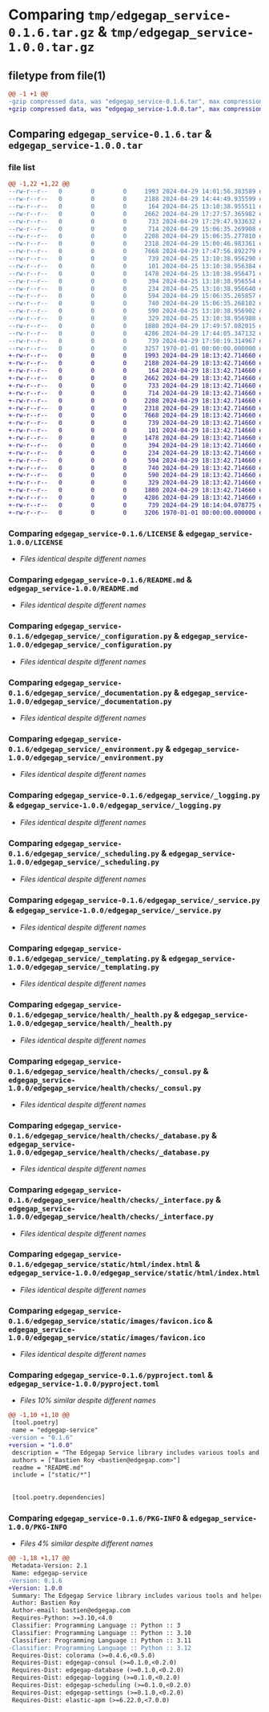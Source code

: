# Comparing `tmp/edgegap_service-0.1.6.tar.gz` & `tmp/edgegap_service-1.0.0.tar.gz`

## filetype from file(1)

```diff
@@ -1 +1 @@
-gzip compressed data, was "edgegap_service-0.1.6.tar", max compression
+gzip compressed data, was "edgegap_service-1.0.0.tar", max compression
```

## Comparing `edgegap_service-0.1.6.tar` & `edgegap_service-1.0.0.tar`

### file list

```diff
@@ -1,22 +1,22 @@
--rw-r--r--   0        0        0     1993 2024-04-29 14:01:56.383589 edgegap_service-0.1.6/LICENSE
--rw-r--r--   0        0        0     2188 2024-04-29 14:44:49.935599 edgegap_service-0.1.6/README.md
--rw-r--r--   0        0        0      164 2024-04-25 13:10:38.955511 edgegap_service-0.1.6/edgegap_service/__init__.py
--rw-r--r--   0        0        0     2662 2024-04-29 17:27:57.365982 edgegap_service-0.1.6/edgegap_service/_configuration.py
--rw-r--r--   0        0        0      733 2024-04-29 17:29:47.933632 edgegap_service-0.1.6/edgegap_service/_documentation.py
--rw-r--r--   0        0        0      714 2024-04-29 15:06:35.269908 edgegap_service-0.1.6/edgegap_service/_environment.py
--rw-r--r--   0        0        0     2208 2024-04-29 15:06:35.277810 edgegap_service-0.1.6/edgegap_service/_logging.py
--rw-r--r--   0        0        0     2318 2024-04-29 15:00:46.983361 edgegap_service-0.1.6/edgegap_service/_scheduling.py
--rw-r--r--   0        0        0     7668 2024-04-29 17:47:56.892279 edgegap_service-0.1.6/edgegap_service/_service.py
--rw-r--r--   0        0        0      739 2024-04-25 13:10:38.956290 edgegap_service-0.1.6/edgegap_service/_templating.py
--rw-r--r--   0        0        0      101 2024-04-25 13:10:38.956384 edgegap_service-0.1.6/edgegap_service/health/__init__.py
--rw-r--r--   0        0        0     1478 2024-04-25 13:10:38.956471 edgegap_service-0.1.6/edgegap_service/health/_health.py
--rw-r--r--   0        0        0      394 2024-04-25 13:10:38.956554 edgegap_service-0.1.6/edgegap_service/health/_model.py
--rw-r--r--   0        0        0      234 2024-04-25 13:10:38.956640 edgegap_service-0.1.6/edgegap_service/health/checks/__init__.py
--rw-r--r--   0        0        0      594 2024-04-29 15:06:35.265857 edgegap_service-0.1.6/edgegap_service/health/checks/_consul.py
--rw-r--r--   0        0        0      740 2024-04-29 15:06:35.268102 edgegap_service-0.1.6/edgegap_service/health/checks/_database.py
--rw-r--r--   0        0        0      590 2024-04-25 13:10:38.956902 edgegap_service-0.1.6/edgegap_service/health/checks/_interface.py
--rw-r--r--   0        0        0      329 2024-04-25 13:10:38.956988 edgegap_service-0.1.6/edgegap_service/health/checks/_model.py
--rw-r--r--   0        0        0     1880 2024-04-29 17:49:57.082015 edgegap_service-0.1.6/edgegap_service/static/html/index.html
--rw-r--r--   0        0        0     4286 2024-04-29 17:44:05.347132 edgegap_service-0.1.6/edgegap_service/static/images/favicon.ico
--rw-r--r--   0        0        0      739 2024-04-29 17:50:19.314967 edgegap_service-0.1.6/pyproject.toml
--rw-r--r--   0        0        0     3257 1970-01-01 00:00:00.000000 edgegap_service-0.1.6/PKG-INFO
+-rw-r--r--   0        0        0     1993 2024-04-29 18:13:42.714660 edgegap_service-1.0.0/LICENSE
+-rw-r--r--   0        0        0     2188 2024-04-29 18:13:42.714660 edgegap_service-1.0.0/README.md
+-rw-r--r--   0        0        0      164 2024-04-29 18:13:42.714660 edgegap_service-1.0.0/edgegap_service/__init__.py
+-rw-r--r--   0        0        0     2662 2024-04-29 18:13:42.714660 edgegap_service-1.0.0/edgegap_service/_configuration.py
+-rw-r--r--   0        0        0      733 2024-04-29 18:13:42.714660 edgegap_service-1.0.0/edgegap_service/_documentation.py
+-rw-r--r--   0        0        0      714 2024-04-29 18:13:42.714660 edgegap_service-1.0.0/edgegap_service/_environment.py
+-rw-r--r--   0        0        0     2208 2024-04-29 18:13:42.714660 edgegap_service-1.0.0/edgegap_service/_logging.py
+-rw-r--r--   0        0        0     2318 2024-04-29 18:13:42.714660 edgegap_service-1.0.0/edgegap_service/_scheduling.py
+-rw-r--r--   0        0        0     7668 2024-04-29 18:13:42.714660 edgegap_service-1.0.0/edgegap_service/_service.py
+-rw-r--r--   0        0        0      739 2024-04-29 18:13:42.714660 edgegap_service-1.0.0/edgegap_service/_templating.py
+-rw-r--r--   0        0        0      101 2024-04-29 18:13:42.714660 edgegap_service-1.0.0/edgegap_service/health/__init__.py
+-rw-r--r--   0        0        0     1478 2024-04-29 18:13:42.714660 edgegap_service-1.0.0/edgegap_service/health/_health.py
+-rw-r--r--   0        0        0      394 2024-04-29 18:13:42.714660 edgegap_service-1.0.0/edgegap_service/health/_model.py
+-rw-r--r--   0        0        0      234 2024-04-29 18:13:42.714660 edgegap_service-1.0.0/edgegap_service/health/checks/__init__.py
+-rw-r--r--   0        0        0      594 2024-04-29 18:13:42.714660 edgegap_service-1.0.0/edgegap_service/health/checks/_consul.py
+-rw-r--r--   0        0        0      740 2024-04-29 18:13:42.714660 edgegap_service-1.0.0/edgegap_service/health/checks/_database.py
+-rw-r--r--   0        0        0      590 2024-04-29 18:13:42.714660 edgegap_service-1.0.0/edgegap_service/health/checks/_interface.py
+-rw-r--r--   0        0        0      329 2024-04-29 18:13:42.714660 edgegap_service-1.0.0/edgegap_service/health/checks/_model.py
+-rw-r--r--   0        0        0     1880 2024-04-29 18:13:42.714660 edgegap_service-1.0.0/edgegap_service/static/html/index.html
+-rw-r--r--   0        0        0     4286 2024-04-29 18:13:42.714660 edgegap_service-1.0.0/edgegap_service/static/images/favicon.ico
+-rw-r--r--   0        0        0      739 2024-04-29 18:14:04.078775 edgegap_service-1.0.0/pyproject.toml
+-rw-r--r--   0        0        0     3206 1970-01-01 00:00:00.000000 edgegap_service-1.0.0/PKG-INFO
```

### Comparing `edgegap_service-0.1.6/LICENSE` & `edgegap_service-1.0.0/LICENSE`

 * *Files identical despite different names*

### Comparing `edgegap_service-0.1.6/README.md` & `edgegap_service-1.0.0/README.md`

 * *Files identical despite different names*

### Comparing `edgegap_service-0.1.6/edgegap_service/_configuration.py` & `edgegap_service-1.0.0/edgegap_service/_configuration.py`

 * *Files identical despite different names*

### Comparing `edgegap_service-0.1.6/edgegap_service/_documentation.py` & `edgegap_service-1.0.0/edgegap_service/_documentation.py`

 * *Files identical despite different names*

### Comparing `edgegap_service-0.1.6/edgegap_service/_environment.py` & `edgegap_service-1.0.0/edgegap_service/_environment.py`

 * *Files identical despite different names*

### Comparing `edgegap_service-0.1.6/edgegap_service/_logging.py` & `edgegap_service-1.0.0/edgegap_service/_logging.py`

 * *Files identical despite different names*

### Comparing `edgegap_service-0.1.6/edgegap_service/_scheduling.py` & `edgegap_service-1.0.0/edgegap_service/_scheduling.py`

 * *Files identical despite different names*

### Comparing `edgegap_service-0.1.6/edgegap_service/_service.py` & `edgegap_service-1.0.0/edgegap_service/_service.py`

 * *Files identical despite different names*

### Comparing `edgegap_service-0.1.6/edgegap_service/_templating.py` & `edgegap_service-1.0.0/edgegap_service/_templating.py`

 * *Files identical despite different names*

### Comparing `edgegap_service-0.1.6/edgegap_service/health/_health.py` & `edgegap_service-1.0.0/edgegap_service/health/_health.py`

 * *Files identical despite different names*

### Comparing `edgegap_service-0.1.6/edgegap_service/health/checks/_consul.py` & `edgegap_service-1.0.0/edgegap_service/health/checks/_consul.py`

 * *Files identical despite different names*

### Comparing `edgegap_service-0.1.6/edgegap_service/health/checks/_database.py` & `edgegap_service-1.0.0/edgegap_service/health/checks/_database.py`

 * *Files identical despite different names*

### Comparing `edgegap_service-0.1.6/edgegap_service/health/checks/_interface.py` & `edgegap_service-1.0.0/edgegap_service/health/checks/_interface.py`

 * *Files identical despite different names*

### Comparing `edgegap_service-0.1.6/edgegap_service/static/html/index.html` & `edgegap_service-1.0.0/edgegap_service/static/html/index.html`

 * *Files identical despite different names*

### Comparing `edgegap_service-0.1.6/edgegap_service/static/images/favicon.ico` & `edgegap_service-1.0.0/edgegap_service/static/images/favicon.ico`

 * *Files identical despite different names*

### Comparing `edgegap_service-0.1.6/pyproject.toml` & `edgegap_service-1.0.0/pyproject.toml`

 * *Files 10% similar despite different names*

```diff
@@ -1,10 +1,10 @@
 [tool.poetry]
 name = "edgegap-service"
-version = "0.1.6"
+version = "1.0.0"
 description = "The Edgegap Service library includes various tools and helpers for creating FastAPI Service with easy integration. It is designed for use within the Edgegap organization."
 authors = ["Bastien Roy <bastien@edgegap.com>"]
 readme = "README.md"
 include = ["static/*"]
 
 
 [tool.poetry.dependencies]
```

### Comparing `edgegap_service-0.1.6/PKG-INFO` & `edgegap_service-1.0.0/PKG-INFO`

 * *Files 4% similar despite different names*

```diff
@@ -1,18 +1,17 @@
 Metadata-Version: 2.1
 Name: edgegap-service
-Version: 0.1.6
+Version: 1.0.0
 Summary: The Edgegap Service library includes various tools and helpers for creating FastAPI Service with easy integration. It is designed for use within the Edgegap organization.
 Author: Bastien Roy
 Author-email: bastien@edgegap.com
 Requires-Python: >=3.10,<4.0
 Classifier: Programming Language :: Python :: 3
 Classifier: Programming Language :: Python :: 3.10
 Classifier: Programming Language :: Python :: 3.11
-Classifier: Programming Language :: Python :: 3.12
 Requires-Dist: colorama (>=0.4.6,<0.5.0)
 Requires-Dist: edgegap-consul (>=0.1.0,<0.2.0)
 Requires-Dist: edgegap-database (>=0.1.0,<0.2.0)
 Requires-Dist: edgegap-logging (>=0.1.0,<0.2.0)
 Requires-Dist: edgegap-scheduling (>=0.1.0,<0.2.0)
 Requires-Dist: edgegap-settings (>=0.1.0,<0.2.0)
 Requires-Dist: elastic-apm (>=6.22.0,<7.0.0)
```

